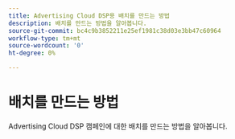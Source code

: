 ```yaml
---
title: Advertising Cloud DSP용 배치를 만드는 방법
description: 배치를 만드는 방법을 알아봅니다.
source-git-commit: bc4c9b3852211e25ef1981c38d03e3bb47c60964
workflow-type: tm+mt
source-wordcount: '0'
ht-degree: 0%

---
```


# 배치를 만드는 방법

Advertising Cloud DSP 캠페인에 대한 배치를 만드는 방법을 알아봅니다.

<!--
>[!VIDEO]()
-->
